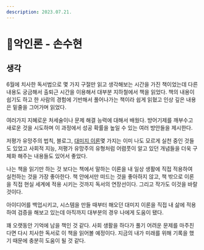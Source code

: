 ```yaml
---
description: 2023.07.21.
---
```


# 악인론 - 손수현

## 생각

6월에 치사한 독서법으로 몇 가지 구절만 읽고 생각해보는 시간을 가진 책이었는데 다른 내용도 궁금해서 출퇴근 시간을 이용해서 대부분 지하철에서 책을 읽었다. 책의 내용이 쉽기도 하고 한 사람의 경험에 기반해서 풀어나가는 책이라 쉽게 읽혔고 인상 깊은 내용은 밑줄을 그어가며 읽었다.



여러가지 지혜로운 처세술이나 문제 해결 능력에 대해서 배웠다. 방어기제를 깨부수고 새로운 것을 시도하며 이 과정에서 성공 확률을 높일 수 있는 여러 방안들을 제시한다.

저평가 유망주의 법칙, 블로그, [대미지 이론](../growthmoment/do-not-trust-myself.md)몇 가지는 이미 나도 모르게 실천 중인 것들도 있었고 사회적 지능, 저평가 유망주의 유형처럼 어렴풋이 알고 있던 개념들을 더욱 구체화 해주는 내용들도 있어서 좋았다.



나는 책을 읽기만 하는 것 보다는 책에서 말하는 이론을 내 일상 생활에 직접 적용하여 실천하는 것을 가장 좋아한다. 책 안에서만 떠드는 것을 좋아하지 않고, 책 밖으로 이론을 직접 현실 세계에 적용 시키는 것까지 독서의 연장선이다. 그리고 작가도 이것을 바랄 것이다.

아이디어를 백업시키고, 시스템을 만들 때부터 해오던 대미지 이론을 직접 내 삶에 적용하여 검증을 해보고 있는데 아직까지 대부분의 경우 나에게 도움이 됐다.



꽤 오랫동안 기억에 남을 책인 것 같다. 사회 생활을 하다가 풀기 어려운 문제를 마주친다면 다시 치사한 독서로 이 책을 읽어볼 예정이다. 지금의 내가 미래를 위해 기록을 했기 때문에 충분히 도움이 될 것 같다.
